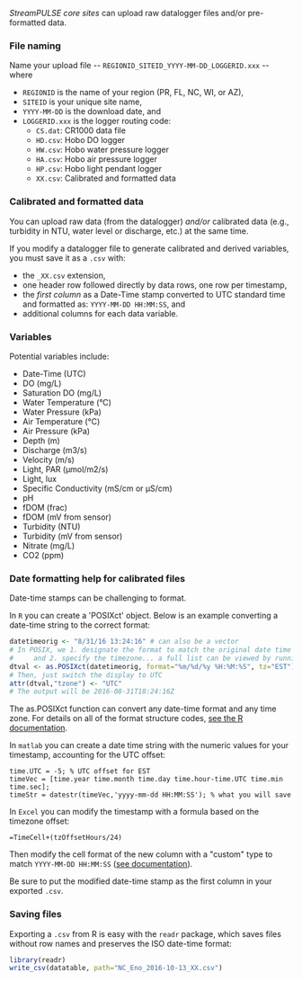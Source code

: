 _StreamPULSE core sites_ can upload raw datalogger files and/or pre-formatted data.

### File naming

Name your upload file -- `REGIONID_SITEID_YYYY-MM-DD_LOGGERID.xxx` -- where
- `REGIONID` is the name of your region (PR, FL, NC, WI, or AZ),
- `SITEID` is your unique site name,
- `YYYY-MM-DD` is the download date, and
- `LOGGERID.xxx` is the logger routing code:
  * `CS.dat`: CR1000 data file
  * `HD.csv`: Hobo DO logger
  * `HW.csv`: Hobo water pressure logger
  * `HA.csv`: Hobo air pressure logger
  * `HP.csv`: Hobo light pendant logger
  * `XX.csv`: Calibrated and formatted data

### Calibrated and formatted data

You can upload raw data (from the datalogger) *and/or* calibrated data (e.g., turbidity in NTU, water level or discharge, etc.) at the same time.

If you modify a datalogger file to generate calibrated and derived variables, you must save it as a `.csv` with:
- the `_XX.csv` extension,
- one header row followed directly by data rows, one row per timestamp,
- the *first column* as a Date-Time stamp converted to UTC standard time and formatted as: `YYYY-MM-DD HH:MM:SS`, and
- additional columns for each data variable.

### Variables

Potential variables include:
- Date-Time (UTC)
- DO (mg/L)
- Saturation DO (mg/L)
- Water Temperature (°C)
- Water Pressure (kPa)
- Air Temperature (°C)
- Air Pressure (kPa)
- Depth (m)
- Discharge (m3/s)
- Velocity (m/s)
- Light, PAR (μmol/m2/s)
- Light, lux
- Specific Conductivity (mS/cm or μS/cm)
- pH
- fDOM (frac)
- fDOM (mV from sensor)
- Turbidity (NTU)
- Turbidity (mV from sensor)
- Nitrate (mg/L)
- CO2 (ppm)

### Date formatting help for calibrated files

Date-time stamps can be challenging to format.

In `R` you can create a 'POSIXct' object. Below is an example converting a date-time string to the correct format:
```R
datetimeorig <- "8/31/16 13:24:16" # can also be a vector
# In POSIX, we 1. designate the format to match the original date time
#     and 2. specify the timezone... a full list can be viewed by running OlsonNames()
dtval <- as.POSIXct(datetimeorig, format="%m/%d/%y %H:%M:%S", tz="EST")
# Then, just switch the display to UTC
attr(dtval,"tzone") <- "UTC"
# The output will be 2016-08-31T18:24:16Z
```
The as.POSIXct function can convert any date-time format and any time zone. For details on all of the format structure codes, [see the R documentation](https://stat.ethz.ch/R-manual/R-devel/library/base/html/strptime.html).

In `matlab` you can create a date time string with the numeric values for your timestamp, accounting for the UTC offset:
```
time.UTC = -5; % UTC offset for EST
timeVec = [time.year time.month time.day time.hour-time.UTC time.min time.sec];
timeStr = datestr(timeVec,'yyyy-mm-dd HH:MM:SS'); % what you will save
```

In `Excel` you can modify the timestamp with a formula based on the timezone offset:
```
=TimeCell+(tzOffsetHours/24)
```
Then modify the cell format of the new column with a "custom" type to match `YYYY-MM-DD HH:MM:SS` ([see documentation](https://support.office.com/en-us/article/Format-a-date-the-way-you-want-8e10019e-d5d8-47a1-ba95-db95123d273e)).

Be sure to put the modified date-time stamp as the first column in your exported `.csv`.

### Saving files

Exporting a `.csv` from R is easy with the `readr` package, which saves files without row names and preserves the ISO date-time format:
```R
library(readr)
write_csv(datatable, path="NC_Eno_2016-10-13_XX.csv")
```
